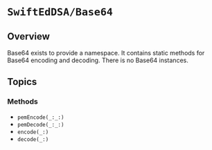 # ``SwiftEdDSA/Base64``

## Overview

Base64 exists to provide a namespace. It contains static methods for Base64 encoding and decoding. There is no Base64 instances. 

## Topics

### Methods

- ``pemEncode(_:_:)``
- ``pemDecode(_:_:)``
- ``encode(_:)``
- ``decode(_:)``

